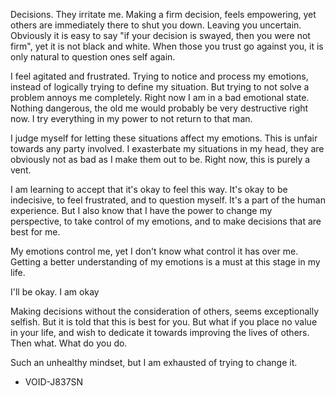 Decisions. They irritate me. Making a firm decision, feels empowering, yet others are immediately there to shut you down. Leaving you uncertain. Obviously it is easy to say "if your decision is swayed, then you were not firm", yet it is not black and white. When those you trust go against you, it is only natural to question ones self again.

I feel agitated and frustrated. Trying to notice and process my emotions, instead of logically trying to define my situation. But trying to not solve a problem annoys me completely. Right now I am in a bad emotional state. Nothing dangerous, the old me would probably be very destructive right now. I try everything in my power to not return to that man.

I judge myself for letting these situations affect my emotions. This is unfair towards any party involved. I exasterbate my situations in my head, they are obviously not as bad as I make them out to be. Right now, this is purely a vent.

I am learning to accept that it's okay to feel this way. It's okay to be indecisive, to feel frustrated, and to question myself. It's a part of the human experience. But I also know that I have the power to change my perspective, to take control of my emotions, and to make decisions that are best for me.

My emotions control me, yet I don't know what control it has over me. Getting a better understanding of my emotions is a must at this stage in my life.

I'll be okay. I am okay

Making decisions without the consideration of others, seems exceptionally selfish. But it is told that this is best for you. But what if you place no value in your life, and wish to dedicate it towards improving the lives of others. Then what. What do you do.

Such an unhealthy mindset, but I am exhausted of trying to change it.

- VOID-J837SN